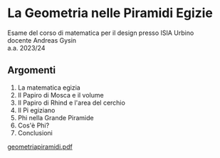# La Geometria nelle Piramidi Egizie

Esame del corso di matematica per il design presso ISIA Urbino  
docente Andreas Gysin  
a.a. 2023/24  

## Argomenti  
1. La matematica egizia
2. Il Papiro di Mosca e il volume
3. Il Papiro di Rhind e l'area del cerchio
4. Il Pi egiziano
5. Phi nella Grande Piramide
6. Cos'è Phi?
7. Conclusioni

[geometriapiramidi.pdf](https://leticlem.github.io/Piramidi/geometriapiramidi.pdf)
